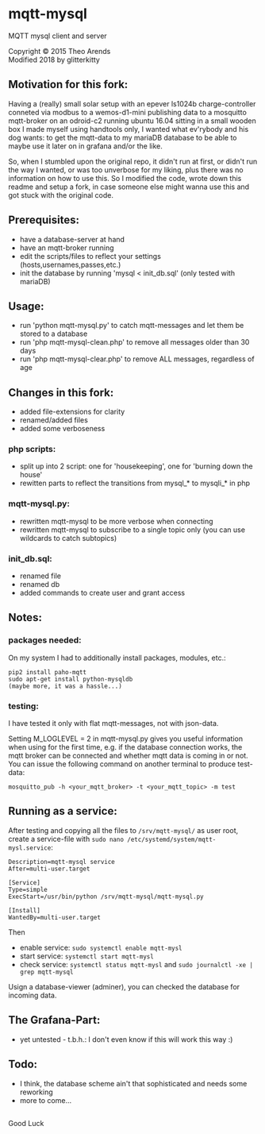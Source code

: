 # mqtt-mysql
MQTT mysql client and server

Copyright © 2015 Theo Arends<br>
Modified 2018 by glitterkitty


## Motivation for this fork:
Having a (really) small solar setup with an epever ls1024b charge-controller conneted via modbus to a wemos-d1-mini publishing data to a mosquitto mqtt-broker on an odroid-c2 running ubuntu 16.04 sitting in a small wooden box I made myself using handtools only, I wanted what ev'rybody and his dog wants: to get the mqtt-data to my mariaDB database to be able to maybe use it later on in grafana and/or the like.

So, when I stumbled upon the original repo, it didn't run at first, or didn't run the way I wanted, or was too unverbose for my liking, plus there was no information on how to use this. So I modified the code, wrote down this readme and setup a fork, in case someone else might wanna use this and got stuck with the original code.


## Prerequisites:
- have a database-server at hand
- have an mqtt-broker running
- edit the scripts/files to reflect your settings (hosts,usernames,passes,etc.)
- init the database by running 'mysql < init_db.sql' (only tested with mariaDB) 


## Usage:
- run 'python mqtt-mysql.py' to catch mqtt-messages and let them be stored to a database
- run 'php mqtt-mysql-clean.php' to remove all messages older than 30 days
- run 'php mqtt-mysql-clear.php' to remove ALL messages, regardless of age


## Changes in this fork:
- added file-extensions for clarity  
- renamed/added files
- added some verboseness

### php scripts:
  - split up into 2 script: one for 'housekeeping', one for 'burning down the house'
  - rewitten parts to reflect the transitions from mysql_* to mysqli_* in php

### mqtt-mysql.py:
- rewritten mqtt-mysql to be more verbose when connecting
- rewritten mqtt-mysql to subscribe to a single topic only (you can use wildcards to catch subtopics)

### init_db.sql:
- renamed file
- renamed db
- added commands to create user and grant access



## Notes:

### packages needed:
On my system I had to additionally install packages, modules, etc.:

    pip2 install paho-mqtt
    sudo apt-get install python-mysqldb
    (maybe more, it was a hassle...)
    
### testing:
I have tested it only with flat mqtt-messages, not with json-data.<br>

Setting M_LOGLEVEL = 2 in mqtt-mysql.py gives you useful information when using for the first time, e.g. if the database connection works, the mqtt broker can be connected and whether mqtt data is coming in or not. You can issue the following command on another terminal to produce test-data:

    mosquitto_pub -h <your_mqtt_broker> -t <your_mqtt_topic> -m test
    
    
## Running as a service:

After testing and copying all the files to `/srv/mqtt-mysql/` as user root, create a service-file with `sudo nano /etc/systemd/system/mqtt-mysl.service`:

```[Unit]
Description=mqtt-mysql service
After=multi-user.target

[Service]
Type=simple
ExecStart=/usr/bin/python /srv/mqtt-mysql/mqtt-mysql.py

[Install]
WantedBy=multi-user.target
```
Then
- enable service: `sudo systemctl enable mqtt-mysl`
- start service: `systemctl start mqtt-mysl`
- check service: `systemctl status mqtt-mysl` and `sudo journalctl -xe | grep mqtt-mysql`

Usign a database-viewer (adminer), you can checked the database for incoming data.


    
## The Grafana-Part:
  - yet untested - t.b.h.: I don't even know if this will work this way :)
   
   
## Todo:
 - I think, the database scheme ain't that sophisticated and needs some reworking
 - more to come...
 
## 
Good Luck
    


    




